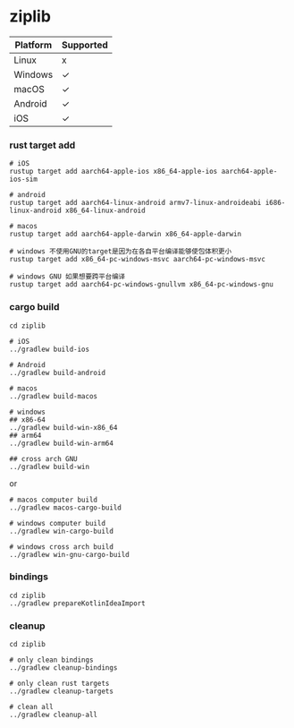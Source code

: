 # ziplib

| Platform | Supported |
| -------- | --------- |
| Linux    | x         |
| Windows  | ✓         |
| macOS    | ✓         |
| Android  | ✓         |
| iOS      | ✓         |

### rust target add

```shell
# iOS
rustup target add aarch64-apple-ios x86_64-apple-ios aarch64-apple-ios-sim

# android
rustup target add aarch64-linux-android armv7-linux-androideabi i686-linux-android x86_64-linux-android

# macos
rustup target add aarch64-apple-darwin x86_64-apple-darwin

# windows 不使用GNU的target是因为在各自平台编译能够使包体积更小
rustup target add x86_64-pc-windows-msvc aarch64-pc-windows-msvc

# windows GNU 如果想要跨平台编译
rustup target add aarch64-pc-windows-gnullvm x86_64-pc-windows-gnu 
```

### cargo build
```shell
cd ziplib

# iOS
../gradlew build-ios

# Android
../gradlew build-android

# macos
../gradlew build-macos

# windows
## x86-64
../gradlew build-win-x86_64
## arm64
../gradlew build-win-arm64

## cross arch GNU
../gradlew build-win
```
or
```shell
# macos computer build
../gradlew macos-cargo-build

# windows computer build
../gradlew win-cargo-build

# windows cross arch build
../gradlew win-gnu-cargo-build
```

### bindings
```shell
cd ziplib
../gradlew prepareKotlinIdeaImport
```

### cleanup
```shell
cd ziplib

# only clean bindings
../gradlew cleanup-bindings

# only clean rust targets
../gradlew cleanup-targets

# clean all
../gradlew cleanup-all
```